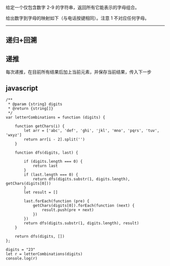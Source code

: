 给定一个仅包含数字 2-9 的字符串，返回所有它能表示的字母组合。

给出数字到字母的映射如下（与电话按键相同）。注意 1 不对应任何字母。

---

## 递归+回溯



## 递推

每次递推，在目前所有结果后加上当前元素，并保存当前结果，传入下一步

## javascript
```
/**
 * @param {string} digits
 * @return {string[]}
 */
var letterCombinations = function (digits) {

    function getChars(i) {
        let arr = ['abc', 'def', 'ghi', 'jkl', 'mno', 'pqrs', 'tuv', 'wxyz']
        return arr[i - 2].split('')
    }

    function dfs(digits, last) {

        if (digits.length === 0) {
            return last
        }
        if (last.length === 0) {
            return dfs(digits.substr(1, digits.length), getChars(digits[0]))
        }
        let result = []

        last.forEach(function (pre) {
            getChars(digits[0]).forEach(function (next) {
                result.push(pre + next)
            })
        })
        return dfs(digits.substr(1, digits.length), result)
    }

    return dfs(digits, [])
};

digits = "23"
let r = letterCombinations(digits)
console.log(r)
```

